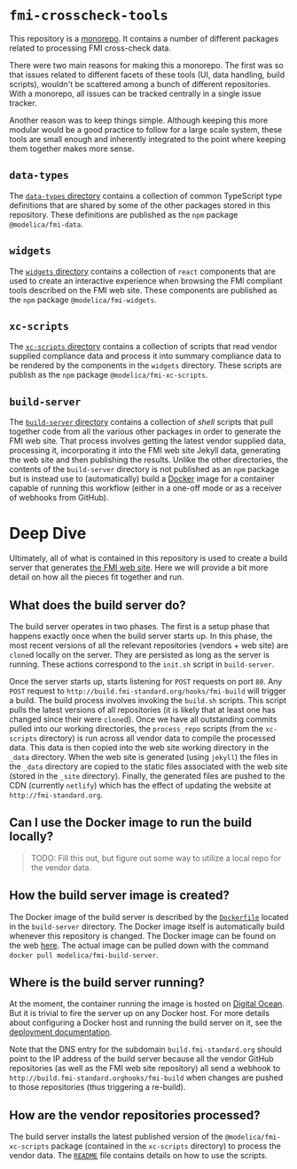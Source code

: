 # `fmi-crosscheck-tools`

This repository is a
[monorepo](https://medium.com/@maoberlehner/monorepos-in-the-wild-33c6eb246cb9).
It contains a number of different packages related to processing FMI cross-check
data.

There were two main reasons for making this a monorepo. The first was so that
issues related to different facets of these tools (UI, data handling, build
scripts), wouldn't be scattered among a bunch of different repositories. With a
monorepo, all issues can be tracked centrally in a single issue tracker.

Another reason was to keep things simple. Although keeping this more modular
would be a good practice to follow for a large scale system, these tools are
small enough and inherently integrated to the point where keeping them together
makes more sense.

## `data-types`

The [`data-types` directory](data-types/README.md) contains a collection of
common TypeScript type definitions that are shared by some of the other packages
stored in this repository. These definitions are published as the `npm`
package `@modelica/fmi-data`.

## `widgets`

The [`widgets` directory](widgets/README.md) contains a collection of
`react` components that are used to create an interactive experience when
browsing the FMI compliant tools described on the FMI web site. These
components are published as the `npm` package `@modelica/fmi-widgets`.

## `xc-scripts`

The [`xc-scripts` directory](xc-scripts/README.md) contains a collection of
scripts that read vendor supplied compliance data and process it into summary
compliance data to be rendered by the components in the `widgets` directory.
These scripts are publish as the `npm` package `@modelica/fmi-xc-scripts`.

## `build-server`

The [`build-server` directory](build-server/README.md) contains a collection of
_shell_ scripts that pull together code from all the various other packages in
order to generate the FMI web site. That process involves getting the latest
vendor supplied data, processing it, incorporating it into the FMI web site
Jekyll data, generating the web site and then publishing the results. Unlike
the other directories, the contents of the `build-server` directory is not
published as an `npm` package but is instead use to (automatically) build a
[Docker](https://www.docker.com/) image for a container capable of running this
workflow (either in a one-off mode or as a receiver of webhooks from GitHub).

# Deep Dive

Ultimately, all of what is contained in this repository is used to create a
build server that generates [the FMI web site](http://fmi-standard.org). Here
we will provide a bit more detail on how all the pieces fit together and run.

## What does the build server do?

The build server operates in two phases. The first is a setup phase that
happens exactly once when the build server starts up. In this phase, the most
recent versions of all the relevant repositories (vendors + web site) are `clone`d
locally on the server. They are persisted as long as the server is running.
These actions correspond to the `init.sh` script in `build-server`.

Once the server starts up, starts listening for `POST` requests on port `80`.
Any `POST` request to `http://build.fmi-standard.org/hooks/fmi-build` will
trigger a build. The build process involves invoking the `build.sh` scripts.
This script pulls the latest versions of all repositories (it is likely that at
least one has changed since their were `clone`d). Once we have all outstanding
commits pulled into our working directories, the `process_repo` scripts (from the
`xc-scripts` directory) is run across all vendor data to compile the processed
data. This data is then copied into the web site working directory in the
`_data` directory. When the web site is generated (using `jekyll`) the files in
the `_data` directory are copied to the static files associated with the web
site (stored in the `_site` directory). Finally, the generated files are pushed
to the CDN (currently `netlify`) which has the effect of updating the website at
`http://fmi-standard.org`.

## Can I use the Docker image to run the build locally?

> TODO: Fill this out, but figure out some way to utilize a local repo for the
> vendor data.

## How the build server image is created?

The Docker image of the build server is described by the
[`Dockerfile`](./build-server/Dockerfile) located in the `build-server`
directory. The Docker image itself is automatically build whenever this
repository is changed. The Docker image can be found on the web
[here](https://hub.docker.com/r/modelica/fmi-build-server/). The actual image
can be pulled down with the command `docker pull modelica/fmi-build-server`.

## Where is the build server running?

At the moment, the container running the image is hosted on [Digital
Ocean](http://digitalocean.com). But it is trivial to fire the server up on any
Docker host. For more details about configuring a Docker host and running the
build server on it, see the [deployment
documentation](./build-server/DEPLOYMENT.md).

Note that the DNS entry for the subdomain `build.fmi-standard.org` should point
to the IP address of the build server because all the vendor GitHub repositories
(as well as the FMI web site repository) all send a webhook to
`http://build.fmi-standard.orghooks/fmi-build` when changes are pushed to those
repositories (thus triggering a re-build).

## How are the vendor repositories processed?

The build server installs the latest published version of the
`@modelica/fmi-xc-scripts` package (contained in the `xc-scripts` directory) to
process the vendor data. The [`README`](./xc-scripts/README.md) file contains
details on how to use the scripts.
